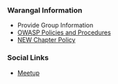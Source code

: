 ### Warangal Information
* Provide Group Information 
* [OWASP Policies and Procedures](https://owasp.org/www-policy/)
* [NEW Chapter Policy](https://owasp.org/www-policy/operational/chapters)
### Social Links
* [Meetup](https://www.meetup.com/owasp-warangal/)


